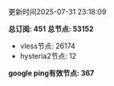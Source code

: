 更新时间2025-07-31 23:18:09

**总订阅: 451**
**总节点: 53152**
- vless节点: 26174
- hysteria2节点: 12

**google ping有效节点: 367**
